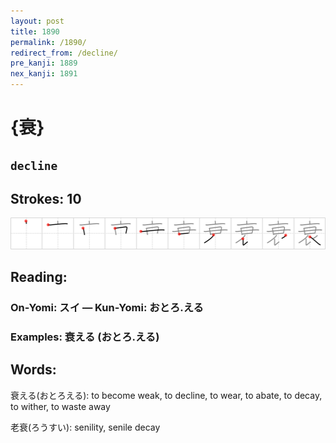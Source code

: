 ```yaml
---
layout: post
title: 1890
permalink: /1890/
redirect_from: /decline/
pre_kanji: 1889
nex_kanji: 1891
---
```


# {衰}

## `decline`

## Strokes: 10

<div class="stroke"><img src="../images/E8A1B0.png" /></div>

## Reading:

### On-Yomi: スイ &mdash; Kun-Yomi: おとろ.える

### Examples: 衰える (おとろ.える)

## Words:

衰える(おとろえる): to become weak, to decline, to wear, to abate, to decay, to wither, to waste away

老衰(ろうすい): senility, senile decay
